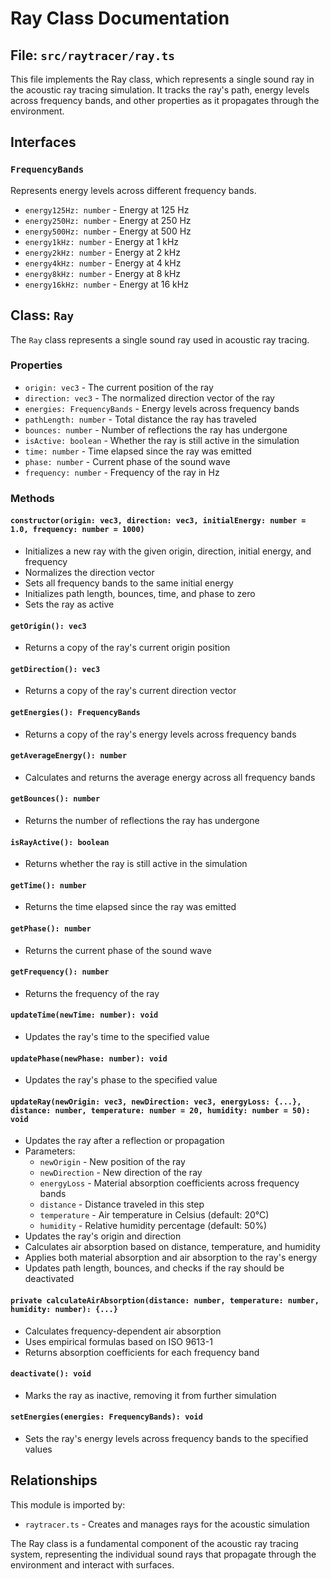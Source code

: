 # Ray Class Documentation

## File: `src/raytracer/ray.ts`

This file implements the Ray class, which represents a single sound ray in the acoustic ray tracing simulation. It tracks the ray's path, energy levels across frequency bands, and other properties as it propagates through the environment.

## Interfaces

### `FrequencyBands`
Represents energy levels across different frequency bands.
- `energy125Hz: number` - Energy at 125 Hz
- `energy250Hz: number` - Energy at 250 Hz
- `energy500Hz: number` - Energy at 500 Hz
- `energy1kHz: number` - Energy at 1 kHz
- `energy2kHz: number` - Energy at 2 kHz
- `energy4kHz: number` - Energy at 4 kHz
- `energy8kHz: number` - Energy at 8 kHz
- `energy16kHz: number` - Energy at 16 kHz

## Class: `Ray`

The `Ray` class represents a single sound ray used in acoustic ray tracing.

### Properties

- `origin: vec3` - The current position of the ray
- `direction: vec3` - The normalized direction vector of the ray
- `energies: FrequencyBands` - Energy levels across frequency bands
- `pathLength: number` - Total distance the ray has traveled
- `bounces: number` - Number of reflections the ray has undergone
- `isActive: boolean` - Whether the ray is still active in the simulation
- `time: number` - Time elapsed since the ray was emitted
- `phase: number` - Current phase of the sound wave
- `frequency: number` - Frequency of the ray in Hz

### Methods

#### `constructor(origin: vec3, direction: vec3, initialEnergy: number = 1.0, frequency: number = 1000)`
- Initializes a new ray with the given origin, direction, initial energy, and frequency
- Normalizes the direction vector
- Sets all frequency bands to the same initial energy
- Initializes path length, bounces, time, and phase to zero
- Sets the ray as active

#### `getOrigin(): vec3`
- Returns a copy of the ray's current origin position

#### `getDirection(): vec3`
- Returns a copy of the ray's current direction vector

#### `getEnergies(): FrequencyBands`
- Returns a copy of the ray's energy levels across frequency bands

#### `getAverageEnergy(): number`
- Calculates and returns the average energy across all frequency bands

#### `getBounces(): number`
- Returns the number of reflections the ray has undergone

#### `isRayActive(): boolean`
- Returns whether the ray is still active in the simulation

#### `getTime(): number`
- Returns the time elapsed since the ray was emitted

#### `getPhase(): number`
- Returns the current phase of the sound wave

#### `getFrequency(): number`
- Returns the frequency of the ray

#### `updateTime(newTime: number): void`
- Updates the ray's time to the specified value

#### `updatePhase(newPhase: number): void`
- Updates the ray's phase to the specified value

#### `updateRay(newOrigin: vec3, newDirection: vec3, energyLoss: {...}, distance: number, temperature: number = 20, humidity: number = 50): void`
- Updates the ray after a reflection or propagation
- Parameters:
  - `newOrigin` - New position of the ray
  - `newDirection` - New direction of the ray
  - `energyLoss` - Material absorption coefficients across frequency bands
  - `distance` - Distance traveled in this step
  - `temperature` - Air temperature in Celsius (default: 20°C)
  - `humidity` - Relative humidity percentage (default: 50%)
- Updates the ray's origin and direction
- Calculates air absorption based on distance, temperature, and humidity
- Applies both material absorption and air absorption to the ray's energy
- Updates path length, bounces, and checks if the ray should be deactivated

#### `private calculateAirAbsorption(distance: number, temperature: number, humidity: number): {...}`
- Calculates frequency-dependent air absorption
- Uses empirical formulas based on ISO 9613-1
- Returns absorption coefficients for each frequency band

#### `deactivate(): void`
- Marks the ray as inactive, removing it from further simulation

#### `setEnergies(energies: FrequencyBands): void`
- Sets the ray's energy levels across frequency bands to the specified values

## Relationships

This module is imported by:
- `raytracer.ts` - Creates and manages rays for the acoustic simulation

The Ray class is a fundamental component of the acoustic ray tracing system, representing the individual sound rays that propagate through the environment and interact with surfaces. 